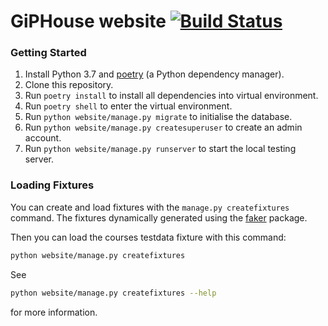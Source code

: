 # GiPHouse website [![Build Status](https://travis-ci.com/GipHouse/GiPHouse-Spring-2019.svg?token=YrR2qkUGFcV8PDYmnPAG&branch=master)](https://travis-ci.com/GipHouse/GiPHouse-Spring-2019)

### Getting Started

1. Install Python 3.7 and [poetry](https://poetry.eustace.io/) (a Python dependency manager).
2. Clone this repository.
3. Run `poetry install` to install all dependencies into virtual environment.
4. Run `poetry shell` to enter the virtual environment.
5. Run `python website/manage.py migrate` to initialise the database.
5. Run `python website/manage.py createsuperuser` to create an admin account.
6. Run `python website/manage.py runserver` to start the local testing server.

### Loading Fixtures

You can  create and load fixtures with the `manage.py createfixtures` command. The fixtures dynamically generated using the [faker](https://pypi.org/project/Faker/) package.

Then you can load the courses testdata fixture with this command:
```bash
python website/manage.py createfixtures
```

See
```bash
python website/manage.py createfixtures --help
```
for more information.
